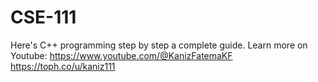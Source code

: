# CSE-111
Here's C++ programming step by step a complete guide. Learn more on  Youtube: https://www.youtube.com/@KanizFatemaKF   https://toph.co/u/kaniz111
